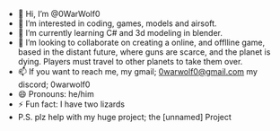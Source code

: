 - 👋 Hi, I’m @0WarWolf0
- 👀 I’m interested in coding, games, models and airsoft.
- 🌱 I’m currently learning C# and 3d modeling in blender.
- 💞️ I’m looking to collaborate on creating a online, and offlline game, based in the distant future, where guns are scarce, and the planet is dying. Players must travel to other planets to take them over.
- 📫 If you want to reach me, my gmail; 0warwolf0@gmail.com my discord; 0warwolf0
- 😄 Pronouns: he/him
- ⚡ Fun fact: I have two lizards
- P.S. plz help with my huge project; the [unnamed] Project 

<!---
0WarWolf0/0WarWolf0 is a ✨ special ✨ repository because its `README.md` (this file) appears on your GitHub profile.
You can click the Preview link to take a look at your changes.
--->
